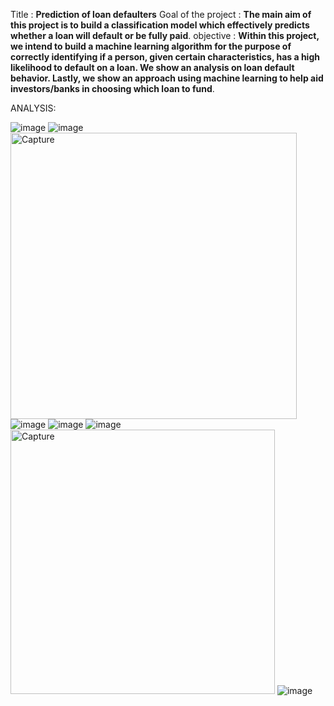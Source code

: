 Title : **Prediction of loan defaulters**
Goal of the project : **The main aim of this project is to build a classification model which effectively predicts whether a loan will default or be fully paid**.
objective : **Within this project, we intend to build a machine learning algorithm for the purpose of correctly identifying if a person, given certain characteristics, has a high likelihood to default on a loan. We show an analysis on loan default behavior. Lastly, we show an approach using machine learning to help aid investors/banks in choosing which loan to fund**.

ANALYSIS:

![image](https://user-images.githubusercontent.com/111660368/186121856-1c721524-7001-401e-901f-9e96494094a2.png)
![image](https://user-images.githubusercontent.com/111660368/186121943-7f5340e4-31bb-4029-b866-e66352cf0f4e.png)
<img width="458" alt="Capture" src="https://user-images.githubusercontent.com/111660368/186122235-b91c0113-ee4d-420f-a0b9-173ea2d674a7.PNG">
![image](https://user-images.githubusercontent.com/111660368/186122408-1f717270-6138-49f5-a8b3-634ded57c909.png)
![image](https://user-images.githubusercontent.com/111660368/186122447-8389e3e6-d03d-4a46-8652-3b6b67e5be9d.png)
![image](https://user-images.githubusercontent.com/111660368/186122604-19fb674b-978a-4d6e-ae7a-1c5191235f6f.png)
<img width="423" alt="Capture" src="https://user-images.githubusercontent.com/111660368/186122943-f601eed0-6b76-4c62-8407-da1e5f2b2cb2.PNG">
![image](https://user-images.githubusercontent.com/111660368/186123178-539aaecb-3b36-4464-9820-791a11a34936.png)




